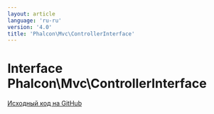 ```yaml
---
layout: article
language: 'ru-ru'
version: '4.0'
title: 'Phalcon\Mvc\ControllerInterface'
---
```


# Interface **Phalcon\Mvc\ControllerInterface**

<a href="https://github.com/phalcon/cphalcon/tree/v4.0.0/phalcon/mvc/controllerinterface.zep" class="btn btn-default btn-sm">Исходный код на GitHub</a>

